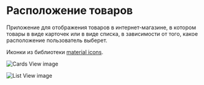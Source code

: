 # Расположение товаров

Приложение для отображения товаров в интернет-магазине, в котором товары в виде карточек или в виде списка, в зависимости от того, какое расположение пользователь выберет.

Иконки из библиотеки [material icons](https://fonts.google.com/icons).

![Cards View image](./assets/cardsView.png)

![List View image](./assets/listView.png)